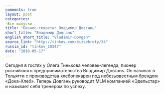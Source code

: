 ```yaml
---
comments: true
layout: post
categories:
-Все выпуски
title: "Бизнес-секреты: Владимир Довгань"
short_title: "Владимир Довгань"
english_short_title: "Vladimir-Dovgan"
source_link: "http://tinkov.com/bizsekrety/34"
russia_id: "tinkov_10347"
date: "2010-05-17"
---
```

Сегодня в гостях у Олега Тинькова человек-легенда, пионер российского предпринимательства Владимир Довгань. Он начинал в Тольятти с производства хлебопекарен под небезызвестным брендом «Дока-Хлеб». Теперь Довгань руководит MLM компанией «Эдельстар» и называет себя тренером по успеху.
